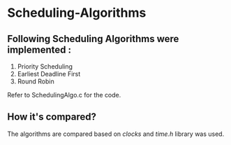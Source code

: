 # Scheduling-Algorithms

## Following Scheduling Algorithms were implemented : 

1. Priority Scheduling
2. Earliest Deadline First
3. Round Robin

Refer to SchedulingAlgo.c for the code.

## How it's compared?
The algorithms are compared based on *clocks* and *time.h* library was used.
